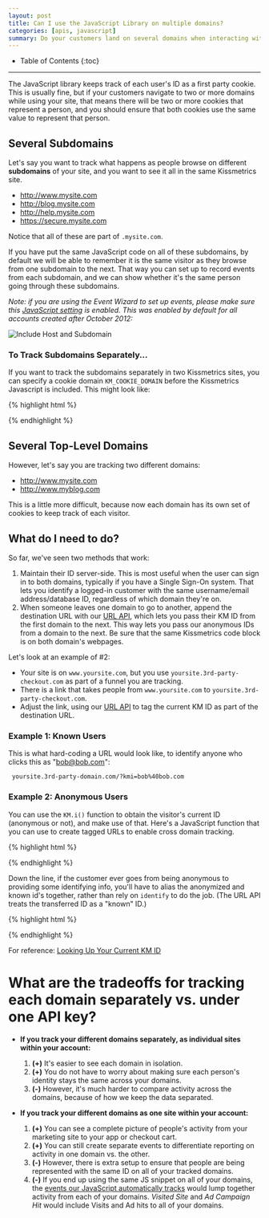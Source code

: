 ```yaml
---
layout: post
title: Can I use the JavaScript Library on multiple domains?
categories: [apis, javascript]
summary: Do your customers land on several domains when interacting with your website? Here's what you need to know.
---
```

* Table of Contents
{:toc}
* * *

The JavaScript library keeps track of each user's ID as a first party cookie. This is usually fine, but if your customers navigate to two or more domains while using your site, that means there will be two or more cookies that represent a person, and you should ensure that both cookies use the same value to represent that person.

## Several Subdomains

Let's say you want to track what happens as people browse on different **subdomains** of your site, and you want to see it all in the same Kissmetrics site.

* http://www.mysite.com
* http://blog.mysite.com
* http://help.mysite.com
* https://secure.mysite.com

Notice that all of these are part of `.mysite.com`.

If you have put the same JavaScript code on all of these subdomains, by default we will be able to remember it is the same visitor as they browse from one subdomain to the next. That way you can set up to record events from each subdomain, and we can show whether it's the same person going through these subdomains.

*Note: if you are using the Event Wizard to set up events, please make sure this [JavaScript setting][auto-track] is enabled. This was enabled by default for all accounts created after October 2012:*

![Include Host and Subdomain][js-settings]


### To Track Subdomains Separately...

If you want to track the subdomains separately in two Kissmetrics sites, you can specify a cookie domain `KM_COOKIE_DOMAIN` before the Kissmetrics Javascript is included. This might look like:

{% highlight html %}
<script type="text/javascript">
  /* This gives visitors to www.mysite.com a different ID
   * than on any other subdomain */
  var KM_COOKIE_DOMAIN = "www.mysite.com";
  var _kmq = _kmq || [];
  ...
</script>
{% endhighlight %}


## Several Top-Level Domains

However, let's say you are tracking two different domains:

* http://www.mysite.com
* http://www.myblog.com

This is a little more difficult, because now each domain has its own set of cookies to keep track of each visitor.


## What do I need to do?

So far, we've seen two methods that work:

1. Maintain their ID server-side. This is most useful when the user can sign in to both domains, typically if you have a Single Sign-On system. That lets you identify a logged-in customer with the same username/email address/database ID, regardless of which domain they're on.
2. When someone leaves one domain to go to another, append the destination URL with our [URL API][url], which lets you pass their KM ID from the first domain to the next. This way lets you pass our anonymous IDs from a domain to the next. Be sure that the same Kissmetrics code block is on both domain's webpages.

Let's look at an example of #2:

* Your site is on `www.yoursite.com`, but you use `yoursite.3rd-party-checkout.com` as part of a funnel you are tracking.
* There is a link that takes people from `www.yoursite.com` to `yoursite.3rd-party-checkout.com`.
* Adjust the link, using our [URL API][url] to tag the current KM ID as part of the destination URL.


### Example 1: Known Users

This is what hard-coding a URL would look like, to identify anyone who clicks this as "bob@bob.com":

     yoursite.3rd-party-domain.com/?kmi=bob%40bob.com


### Example 2: Anonymous Users

You can use the `KM.i()` function to obtain the visitor's current ID (anonymous or not), and make use of that. Here's a JavaScript function that you can use to create tagged URLs to enable cross domain tracking.

{% highlight html %}
<script type="text/javascript">
/* This code is on Domain #1. It appends the current KM identity to a link that leads to another domain you are tracking under the same API key.
 *
 * @param linkID [String] the HTML class of the <a> elements that lead off of your domain to Domain #2.
 */
function crossDomainLink(linkClass) {
  var elements = document.getElementsByClassName(linkClass),
      id = encodeURIComponent(KM.i());

  for (var i=0; elements[i]; i++) {
    var element = elements[i],
        oldURL = element.getAttribute('href'),
        newURL;
    if (oldURL.indexOf('?') > -1) {
      newURL = oldURL + "&kmi=" + id
    } else {
      newURL = oldURL + "?kmi=" + id
    }

    elements[i].setAttribute('href', newURL);
  }
}

/* EXAMPLE USAGE BEGINS HERE */

// Ensure the link exists in the DOM before we change it
$(document).ready(function(){

  // Ensure the KM library has loaded to get access to KM.i()
  _kmq.push(function() { crossDomainLink('outbound-links') });

  // The <a> elements with the class #outbound-links will now have the query string parameter of kmi appended, to maintain the customer's identity in the next domain that you are also tracking
});

/* EXAMPLE USAGE ENDS */
</script>
{% endhighlight %}


Down the line, if the customer ever goes from being anonymous to providing some identifying info, you'll have to alias the anonymized and known id's together, rather than rely on `identify` to do the job. (The URL API treats the transferred ID as a "known" ID.)

{% highlight html %}
<script type="text/javascript">
// Just a demonstration. "emailaddress" is a placeholder for code that gets the user's id
_kmq.push(['alias', KM.i(), emailaddress ]);
_kmq.push(['identify', emailaddress ])
</script>
{% endhighlight %}

For reference: [Looking Up Your Current KM ID][km-id]


# What are the tradeoffs for tracking each domain separately vs. under one API key?

* **If you track your different domains separately, as individual sites within your account:**

  1. **(+)** It's easier to see each domain in isolation.
  2. **(+)** You do not have to worry about making sure each person's identity stays the same across your domains.
  3. **(-)** However, it's much harder to compare activity across the domains, because of how we keep the data separated.

* **If you track your different domains as one site within your account:**

  1. **(+)** You can see a complete picture of people's activity from your marketing site to your app or checkout cart.
  2. **(+)** You can still create separate events to differentiate reporting on activity in one domain vs. the other.
  3. **(-)** However, there is extra setup to ensure that people are being represented with the same ID on all of your tracked domains.
  4. **(-)** If you end up using the same JS snippet on all of your domains, the [events our JavaScript automatically tracks][auto-track] would lump together activity from each of your domains. *Visited Site* and *Ad Campaign Hit* would include Visits and Ad hits to all of your domains.

[url]: /apis/url
[km-id]: /apis/javascript/#kissmetrics-identities
[js-settings]: https://s3.amazonaws.com/kissmetrics-support-files/assets/apis/javascript/tracking-multiple-domains/include-host.png
[auto-track]: /apis/javascript/javascript-settings
